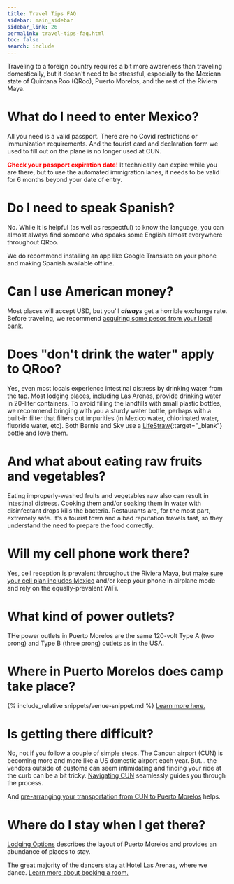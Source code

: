 ```yaml
---
title: Travel Tips FAQ
sidebar: main_sidebar
sidebar_link: 26
permalink: travel-tips-faq.html
toc: false
search: include
---
```


Traveling to a foreign country requires a bit more awareness than traveling domestically, but it doesn't need to be stressful, especially to the Mexican state of Quintana Roo (QRoo), Puerto Morelos, and the rest of the Riviera Maya.

# What do I need to enter Mexico?

All you need is a valid passport. There are no Covid restrictions or immunization requirements. And the tourist card and declaration form we used to fill out on the plane is no longer used at CUN.

<span style="color:red">**Check your passport expiration date!**</span> It technically can expire while you are there, but to use the automated immigration lanes, it needs to be valid for 6 months beyond your date of entry.  

# Do I need to speak Spanish?

No. While it is helpful (as well as respectful) to know the language, you can almost always find someone who speaks some English almost everywhere throughout QRoo.

We do recommend installing an app like Google Translate on your phone and making Spanish available offline.

# Can I use American money?

Most places will accept USD, but you'll ***always*** get a horrible exchange rate. Before traveling, we recommend [acquiring some pesos from your local bank](acquiring-pesos.md).

# Does "don't drink the water" apply to QRoo?

Yes, even most locals experience intestinal distress by drinking water from the tap. Most lodging places, including Las Arenas, provide drinking water in 20-liter containers. To avoid filling the landfills with small plastic bottles, we recommend bringing with you a sturdy water bottle, perhaps with a built-in filter that filters out impurities (in Mexico water, chlorinated water, fluoride water, etc). Both Bernie and Sky use a [LifeStraw](https://lifestraw.com/){:target="_blank"} bottle and love them. 

# And what about eating raw fruits and vegetables?

Eating improperly-washed fruits and vegetables raw also can result in intestinal distress. Cooking them and/or soaking them in water with disinfectant drops kills the bacteria. Restaurants are, for the most part, extremely safe. It's a tourist town and a bad reputation travels fast, so they understand the need to prepare the food correctly.

# Will my cell phone work there?

Yes, cell reception is prevalent throughout the Riviera Maya, but [make sure your cell plan includes Mexico](./cell-phones.md) and/or keep your phone in airplane mode and rely on the equally-prevalent WiFi.

# What kind of power outlets?

THe power outlets in Puerto Morelos are the same 120-volt Type A (two prong) and Type B (three prong) outlets as in the USA.

# Where in Puerto Morelos does camp take place?

{% include_relative snippets/venue-snippet.md %}
[Learn more here.](venue.md)

# Is getting there difficult?

No, not if you follow a couple of simple steps. The Cancun airport (CUN) is becoming more and more like a US domestic airport each year. But... the vendors outside of customs can seem intimidating and finding your ride at the curb can be a bit tricky. [Navigating CUN](./navigating-cun.md) seamlessly guides you through the process. 

And [pre-arranging your transportation from CUN to Puerto Morelos](from-cun-to-pm.md) helps.

# Where do I stay when I get there?

[Lodging Options](./lodging-options.md) describes the layout of Puerto Morelos and provides an abundance of places to stay.

The great majority of the dancers stay at Hotel Las Arenas, where we dance. [Learn more about booking a room.](booking-las-arenas.md)